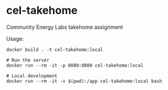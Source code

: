 # cel-takehome
Community Energy Labs takehome assignment

Usage:
```commandline
docker build . -t cel-takehome:local

# Run the server
docker run --rm -it -p 8080:8080 cel-takehome:local

# Local development
docker run --rm -it -v $(pwd):/app cel-takehome:local bash
```